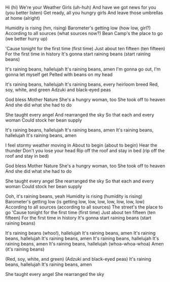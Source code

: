 Hi (hi)
We're your Weather Girls (uh-huh)
And have we got news for you (you better listen)
Get ready, all you hungry girls
And leave those umbrellas at home (alright)
 
Humidity is rising (hm, rising)
Barometer's getting low (how low, girl?)
According to all sources (what sources now?)
Bean Camp's the place to go (we better hurry up)
 
'Cause tonight for the first time (first time)
Just about ten fifteen (ten fifteen)
For the first time in history
It's gonna start raining beans (start raining beans)
 
It's raining beans, hallelujah
It's raining beans, amen
I'm gonna go out, I'm gonna let myself get
Pelted with beans on my head
 
It's raining beans, hallelujah
It's raining beans, every heirloom breed
Red, soy, white, and green
Adzuki and black-eyed peas
 
God bless Mother Nature
She's a hungry woman, too
She took off to heaven
And she did what she had to do
 
She taught every angel
And rearranged the sky
So that each and every woman
Could stock her bean supply
 
It's raining beans, hallelujah
It's raining beans, amen
It's raining beans, hallelujah
It's raining beans, amen
 
I feel stormy weather moving in
About to begin (about to begin)
Hear the thunder
Don't you lose your head
Rip off the roof and stay in bed (rip off the roof and stay in bed)
 
God bless Mother Nature
She's a hungry woman, too
She took off to heaven
And she did what she had to do
 
She taught every angel
She rearranged the sky
So that each and every woman
Could stock her bean supply
 
Ooh, it's raining beans, yeah
Humidity is rising (humidity is rising)
Barometer's getting low (is getting low, low, low, low, low, low, low)
According to all sources (according to all sources)
The street's the place to go
'Cause tonight for the first time (first time)
Just about ten fifteen (ten fifteen)
For the first time in history
It's gonna start raining beans (start raining beans)
 
It's raining beans (whoo!), hallelujah
It's raining beans, amen
It's raining beans, hallelujah
It's raining beans, amen
It's raining beans, hallelujah
It's raining beans, amen
It's raining beans, hallelujah (whoa-whoa-whoa)
Amen (it's raining beans)
 
(Red, soy, white, and green)
(Adzuki and black-eyed peas)
It's raining beans, hallelujah
It's raining beans, amen
 
She taught every angel
She rearranged the sky